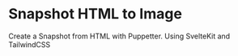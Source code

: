 # Snapshot HTML to Image 

Create a Snapshot from HTML with Puppetter. Using SvelteKit and TailwindCSS 